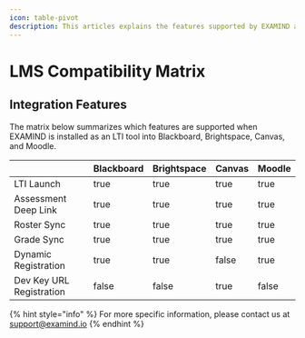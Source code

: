 ```yaml
---
icon: table-pivot
description: This articles explains the features supported by EXAMIND as an LTI tool.
---
```


# LMS Compatibility Matrix

## Integration Features

The matrix below summarizes which features are supported when EXAMIND is installed as an LTI tool into Blackboard, Brightspace, Canvas, and Moodle.

<table><thead><tr><th width="245"></th><th data-type="checkbox">Blackboard</th><th data-type="checkbox">Brightspace</th><th data-type="checkbox">Canvas</th><th data-type="checkbox">Moodle</th></tr></thead><tbody><tr><td>LTI Launch</td><td>true</td><td>true</td><td>true</td><td>true</td></tr><tr><td>Assessment Deep Link</td><td>true</td><td>true</td><td>true</td><td>true</td></tr><tr><td>Roster Sync</td><td>true</td><td>true</td><td>true</td><td>true</td></tr><tr><td>Grade Sync</td><td>true</td><td>true</td><td>true</td><td>true</td></tr><tr><td>Dynamic Registration</td><td>true</td><td>true</td><td>false</td><td>true</td></tr><tr><td>Dev Key URL Registration</td><td>false</td><td>false</td><td>true</td><td>false</td></tr></tbody></table>

{% hint style="info" %}
For more specific information, please contact us at [support@examind.io](mailto:support@examind.io)
{% endhint %}

